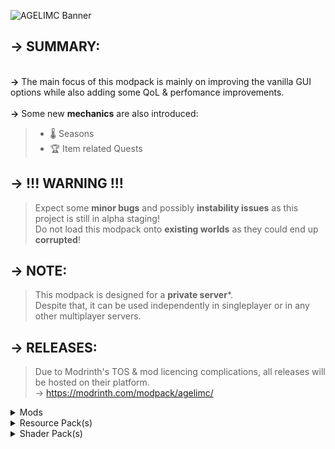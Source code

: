 ![AGELIMC Banner](https://cdn.modrinth.com/data/cached_images/ff53cfd4dd7c75562addc910a1334951d68a4e8f.png)  
## **-> SUMMARY:**
\
**->** The main focus of this modpack is mainly on improving the vanilla GUI options while      also adding some QoL & perfomance improvements.\
\
**->** Some new **mechanics** are also introduced:
> - 🌡️ Seasons
> - 🏆 Item related Quests

## **-> !!! WARNING !!!**
> Expect some **minor bugs** and possibly **instability issues** as this project is still in alpha staging!\
> Do not load this modpack onto **existing worlds** as they could end up **corrupted**!

## **-> NOTE:**
> This modpack is designed for a **private server***.\
> Despite that, it can be used independently in singleplayer or in any other multiplayer servers.

## **-> RELEASES:**
> Due to Modrinth's TOS & mod licencing complications, all releases will be hosted on their platform.\
> -> https://modrinth.com/modpack/agelimc/ 

<details>
<summary>Mods</summary>

---
PERFOMANCE:
---
<ul>
	<li><a href="https://modrinth.com/mod/uXXizFIs">FerriteCore</a> [6.0.1]</li>
	<li><a href="https://modrinth.com/mod/NNAgCjsB">EntityCulling-Fabric</a> [1.6.2-mc1.20.1]</li>
	<li><a href="https://modrinth.com/mod/nmDcB62a">ModernFix</a> [5.17.0+mc1.20.1]</li>	
	<li><a href="https://modrinth.com/mod/g96Z4WVZ">BadOptimizations</a> [2.1.1]</li>
	<li><a href="https://modrinth.com/mod/5ZwdcRci">ImmediatelyFast</a> [1.2.14+1.20.4]</li>
	<li><a href="https://modrinth.com/mod/OVuFYfre">Enhanced Block Entities</a> [0.9+1.20]</li>
	<li><a href="https://modrinth.com/mod/AANobbMI">Sodium</a> [0.5.8+mc1.20.1]</li>
    	<li><a href="https://modrinth.com/mod/VSNURh3q">Concurrent Chunk Management Engine</a> [0.2.0+alpha.11.5]</li>
	<li><a href="https://modrinth.com/mod/hvFnDODi">LazyDFU</a> [0.1.3]</li>
    	<li><a href="https://modrinth.com/mod/fQEb0iXm">Krypton</a> [0.2.3]</li>
    	<li><a href="https://modrinth.com/mod/gvQqBUqZ">Lithium</a> [0.11.2]</li>
	<li><a href="https://modrinth.com/mod/NRjRiSSD">Memory Leak Fix</a> [1.1.5]</li>
    	<li><a href="https://modrinth.com/mod/KuNKN7d2">Noisium</a> [2.0.3+mc1.20-1.20.1]</li>
    	<li><a href="https://modrinth.com/mod/fQEb0iXm">Krypton</a> [0.2.3]</li>
	<li><a href="https://modrinth.com/mod/l6YH9Als">spark</a> [1.10.53]</li>
</ul>

---
FEATURE:
---
<ul>
	<li><a href="https://modrinth.com/mod/mOgUt4GM">Mod Menu</a> [7.2.2]</li>
	<li><a href="https://modrinth.com/mod/YL57xq9U">Iris</a> [1.7.0+mc1.20.1]</li>
	<li><a href="https://modrinth.com/mod/8shC1gFX">BetterF3</a> [7.0.2]</li>
	<li><a href="https://modrinth.com/mod/Bh37bMuy">Reese's Sodium Options</a> [1.7.2+mc1.20.1-build.101]</li>
	<li><a href="https://modrinth.com/mod/PtjYWJkn">Sodium Extra</a> [0.5.4+mc1.20.1-build.115]</li>
	<li><a href="https://modrinth.com/mod/Orvt0mRa">Indium</a> [1.0.30+mc1.20.4]</li>
	<li><a href="https://modrinth.com/mod/4I1XuqiY">Entity Model Features</a> [2.0.2]</li>
	<li><a href="https://modrinth.com/mod/BVzZfTc1">Entity Texture Features</a> [6.0.1]</li>
  
</ul>

---
DEBUG:
---
<ul>
	<li><a href="https://modrinth.com/mod/QwxR6Gcd">Debugify</a> [1.20.1+2.0]</li>
	<li><a href="https://modrinth.com/mod/QdG47OkI">Model Gap Fix</a> [1.15]</li>
	<li><a href="https://modrinth.com/mod/yM94ont6">Not Enough Crashes</a> [4.4.7+1.20.1]</li>
  	<li><a href="https://modrinth.com/mod/lOOpEntO">AttributeFix</a> [21.0.4]</li>
    	<li><a href="https://modrinth.com/mod/QwxR6Gcd">Debugify</a> [1.20.1+2.0]</li>
</ul>


---
WORLDGEN:
---
<ul>
<li><a href="https://modrinth.com/mod/IAnP4np7">Create: Structures</a> [1.1.0]</li>
<li><a href="https://modrinth.com/mod/tb5O1ssC">Abridged</a> [1.1.1]</li>
<li><a href="https://modrinth.com/mod/OQAgZMH1">Moog's Voyager Structures</a> [4.1.2-1.20-fabric]</li>
<li><a href="https://modrinth.com/mod/fgmhI8kH">ChoiceTheorem's Overhauled Village</a> [3.4.3]</li>
<li><a href="https://modrinth.com/mod/l9fldtN4">CTOV - Create: Structures</a> [1.0]</li>
<li><a href="https://modrinth.com/mod/lWDHr9jE">Tectonic</a> [2.3.4]</li>
<li><a href="https://modrinth.com/mod/8oi3bsk5">Terralith</a> [2.4.11]</li>
<li><a href="https://modrinth.com/mod/hu2RSlfZ">Terralith structures suppressor</a> [1.0.0]</li>
<li><a href="https://modrinth.com/mod/KplTt9Ku">Village Spawn Point</a> [4.2]</li>
<li><a href="https://modrinth.com/mod/qwvI41y9">Sparse Structures</a> [2.1.2]</li>
<li><a href="https://modrinth.com/mod/sTZr7NVo">Fabric Waystones</a> [3.3.2+mc1.20.1]</li>
<li><a href="https://modrinth.com/mod/o1C1Dkj5">YUNG's Better Dungeons</a> [1.20-Fabric-4.0.4]</li>
<li><a href="https://modrinth.com/mod/HjmxVlSr">YUNG's Better Mineshafts</a> [1.20-Fabric-4.0.4]</li>
<li><a href="https://modrinth.com/mod/Z2mXHnxP">YUNG's Better Nether Fortresses</a> [1.20-Fabric-2.0.6]</li>
<li><a href="https://modrinth.com/mod/3dT9sgt4">YUNG's Better Ocean Monuments</a> [1.20-Fabric-3.0.4]</li>
<li><a href="https://modrinth.com/mod/kidLKymU">YUNG's Better Strongholds</a> [1.20-Fabric-4.0.3]</li>
<li><a href="https://modrinth.com/mod/t5FRdP87">YUNG's Better Witch Huts</a> [1.20-Fabric-3.0.3]</li>
<li><a href="https://modrinth.com/mod/XNlO7sBv">YUNG's Better Desert Temples</a> [1.20-Fabric-3.0.3]</li>
<li><a href="https://modrinth.com/mod/2BwBOmBQ">YUNG's Better End Island</a> [1.20-Fabric-2.0.6]</li>
<li><a href="https://modrinth.com/mod/z9Ve58Ih">YUNG's Better Jungle Temples</a> [1.20-Fabric-2.0.4]</li>
<li><a href="https://modrinth.com/mod/DjLobEOy">Towns and Towers</a> [1.10.2]</li>
<li><a href="https://modrinth.com/mod/HSfsxuTo">Explorify</a> [1.4.0]</li>
<li><a href="https://modrinth.com/mod/Vr3O6THr">Wabi-Sabi Structures</a> [2.0.0-1.20]</li>
<li><a href="https://modrinth.com/mod/FGlHZl7X">The Lost Castle</a> [1.0.1]</li>
<li><a href="https://modrinth.com/mod/hl5OLM95">Geophilic</a> [2.2.0-mc1.20u1.20.2]</li>
<li><a href="https://modrinth.com/mod/gmUU3UdW">Incendium Biomes Only</a> [1.0.0]</li>
<li><a href="https://modrinth.com/mod/LPjGiSO4">Nullscape</a> [1.2.4]</li>
<li><a href="https://modrinth.com/mod/ZVzW5oNS">Incendium</a> [5.3.4]</li>
</ul>



---
QoL & MANAGEMENT:   
---
<ul>
<li><a href="https://modrinth.com/mod/9NM0dXub">Advancement Plaques</a> [1.4.11]</li>
<li><a href="https://modrinth.com/mod/Q2OqKxDG">Better Advancements</a> [0.3.2.162]</li>
<li><a href="https://modrinth.com/mod/Y5Ve4Ui4">Antique Atlas</a> [2.7.2+1.20]</li>
<li><a href="https://modrinth.com/mod/zV5r3pPn">3d-Skin-Layers</a> [1.6.4]</li>
<li><a href="https://modrinth.com/mod/EsAfCjCV">AppleSkin</a> [2.5.1+mc1.20]</li>
<li><a href="https://modrinth.com/mod/fM515JnW">AmbientSounds</a> [5.3.9]</li>
<li><a href="https://modrinth.com/mod/kqJFAPU9">Better Mount HUD</a> [1.2.2]</li>
<li><a href="https://modrinth.com/mod/n6PXGAoM">Better Statistics Screen</a> [3.9.7+fabric-1.20.1]</li>
<li><a href="https://modrinth.com/mod/G1s2WpNo">Better Third Person</a> [1.9.0]</li>
<li><a href="https://modrinth.com/mod/NK39zBp2">Blur (Fabric)</a> [3.1.0]</li>
<li><a href="https://modrinth.com/mod/BdKIyOLe">Boat Item View Fabric</a> [0.0.5]</li>
<li><a href="https://modrinth.com/mod/M08ruV16">Bobby</a> [5.0.1]</li>
<li><a href="https://modrinth.com/mod/Wb5oqrBJ">Chat Heads</a> [0.10.32]</li>
<li><a href="https://modrinth.com/mod/xv94TkTM">Controlling For Fabric</a> [12.0.2]</li>
<li><a href="https://modrinth.com/mod/UVtY3ZAC">EnchantmentDescriptions</a> [17.0.14]</li>
<li><a href="https://modrinth.com/mod/OSQ8mw2r">Explosive Enhancement</a> [1.2.2-1.20.x]</li>
<li><a href="https://modrinth.com/mod/6txNkua3">Immersive Paintings</a> [0.6.7+1.20.1]</li>
<li><a href="https://modrinth.com/mod/yBW8D80W">LambDynamicLights</a> [2.3.2+1.20.1]</li>
<li><a href="https://modrinth.com/mod/MPCX6s5C">NotEnoughAnimations</a> [1.7.3]</li>
<li><a href="https://modrinth.com/mod/ZX66K16c">Pick Up Notifier</a> [8.0.0]</li>
<li><a href="https://modrinth.com/mod/tagwiZkJ">Polymorph</a> [0.49.3+1.20.1]</li>
<li><a href="https://modrinth.com/mod/rcTfTZr3">Presence Footsteps</a> [1.9.3]</li>
<li><a href="https://modrinth.com/mod/nfn13YXA">Roughly Enough Items</a> [12.1.725]</li>
<li><a href="https://modrinth.com/mod/9eGKb6K1">Simple Voice Chat</a> [1.20.1-2.5.13]</li>
<li><a href="https://modrinth.com/mod/f3WJvB4r">Surveystones</a> [1.3.0+1.20]</li>
<li><a href="https://modrinth.com/mod/AMCbgyVw">Tips</a> [12.0.5]</li>
<li><a href="https://modrinth.com/mod/JtifUr64">Traveler's Titles</a> [1.20-Fabric-4.0.2]</li>
<li><a href="https://modrinth.com/mod/kfqD1JRw">Visual Workbench</a> [8.0.0]</li>
<li><a href="https://modrinth.com/mod/dlNu0RQY">Wakes</a> [0.2.4+1.20.1]</li>
<li><a href="https://modrinth.com/mod/AtB5mHky">What Are They Up To</a> [1.20.1-1.1.1]</li>
<li><a href="https://modrinth.com/mod/laNoi025">Screenshot Viewer</a> [1.2.1-fabric-mc1.20]</li>
<li><a href="https://modrinth.com/mod/6AQIaxuO">wthit</a> [8.10.0]</li>
<li><a href="https://modrinth.com/mod/PRN43VSY">Animatica</a> [0.6+1.20]</li>
<li><a href="https://modrinth.com/mod/SaCpeal4">Comforts</a> [6.3.5+1.20.1]</li>
<li><a href="https://modrinth.com/mod/I0UYcPa0">Inmis</a> [2.7.2-1.20.1]</li>
<li><a href="https://modrinth.com/mod/c4aa1Mqq">InmisAddon</a> [1.0.4]</li>
<li><a href="https://modrinth.com/mod/5aaWibi9">Trinkets</a> [3.7.2]</li>
<li><a href="https://modrinth.com/mod/V8XJ8f5f">Roughly Enough Professions</a> [2.0.2]</li>
<li><a href="https://modrinth.com/mod/yn9u3ypm">Universal Graves</a> [3.0.1+1.20.1]</li>
<li><a href="https://modrinth.com/mod/rI0hvYcd">Visuality</a> [0.7.1+1.20]</li>
<li><a href="https://modrinth.com/mod/H7fshfpD">Dynamic Surroundings</a> [0.3.3]</li>
<li><a href="https://modrinth.com/mod/OZBR5JT5">Easy Anvils</a> [8.0.2]</li>
<li><a href="https://modrinth.com/mod/KJe6y9Eu">Fabric Seasons</a> [2.3+1.20]</li>
<li><a href="https://modrinth.com/mod/fPetb5Kh">Nature's Compass</a> [1.20.1-2.2.3-fabric]</li>
<li><a href="https://modrinth.com/mod/RV1qfVQ8">Explorer's Compass</a> [1.20.1-2.2.3-fabric]</li>
<li><a href="https://modrinth.com/mod/9hx3AbJM">Easy Magic</a> [8.0.1]</li>
<li><a href="https://modrinth.com/mod/WwbubTsV">YOSBR</a> [0.1.2]</li>
<li><a href="https://modrinth.com/mod/YBz7DOs8">FabricSkyBoxes</a> [0.7.3+mc1.20.1]</li>
<li><a href="https://modrinth.com/mod/JuksLGBQ">OptiGUI</a> [2.1.7]</li>
<li><a href="https://modrinth.com/mod/LQ3K71Q1">Dynamic FPS</a> [3.4.3]</li>
<li><a href="https://modrinth.com/mod/89Wsn8GD">Capes</a> [1.5.2+1.20]</li>
<li><a href="https://modrinth.com/mod/2M01OLQq">Shulker Box Tooltip</a> [4.0.4+1.20.1]</li>
<li><a href="https://modrinth.com/mod/3qsfQtE9">Fabrishot</a> [1.10.1]</li>
<li><a href="https://modrinth.com/mod/nU0bVIaL">Patchouli</a> [1.20.1-84-FABRIC]</li>
<li><a href="https://modrinth.com/mod/pJogNFap">Paginated Advancements</a> [2.3.0]</li>
<li><a href="https://modrinth.com/mod/yoJJjRRE">Clear Despawn</a> [1.1.15]</li>
<li><a href="https://modrinth.com/mod/XeEZ3fK2">Freecam (Modrinth Edition)</a> [1.2.1+1.20]</li>
<li><a href="https://modrinth.com/mod/uEfK2CXF">Just Enough Resources</a> [1.4.0.247]</li>
<li><a href="https://modrinth.com/mod/RLzHAoZe">Resourcify</a> [1.3.6]</li>
<li><a href="https://modrinth.com/mod/5ibSyLAz">Inventory Sorter</a> [1.9.0-1.20]</li>
<li><a href="https://modrinth.com/mod/x02cBj9Y">Status Effect Bars</a> [1.0.3]</li>
<li><a href="https://modrinth.com/mod/cudtvDnd">In-Game Account Switcher</a> [9.0.0-beta.4]</li>
<li><a href="https://modrinth.com/mod/MOqt4Z5n">Chat Patches</a> [201.5.5]</li>
<li><a href="https://modrinth.com/mod/smUP7V3r">Durability Tooltip</a> [1.1.5]</li>
<li><a href="https://modrinth.com/mod/rUgZvGzi">Eating Animation</a> [1.20+1.9.61]</li>
<li><a href="https://modrinth.com/mod/ErpAAAaf">Interactic</a> [0.2.0+1.20]</li>
<li><a href="https://modrinth.com/mod/of7wIinq">SnowyLeavesPlus</a> [0.1.9]</li>
<li><a href="https://modrinth.com/mod/gPCdW0Wr">Make Bubbles Pop Mod</a> [0.2.0-fabric]</li>
<li><a href="https://modrinth.com/mod/zrzYrlm0">Spawn Animations</a> [1.9.4+mod]</li>
<li><a href="https://modrinth.com/mod/ZPywkPEo">Realistic Sleep</a> [1.10.2+mc1.20-1.20.1]</li>
<li><a href="https://modrinth.com/mod/AVq17PqV">Leaves Be Gone</a> [8.0.0]</li>
<li><a href="https://modrinth.com/mod/rkN8aqci">Async Locator</a> [1.3.0]</li>
<li><a href="https://modrinth.com/mod/HQsBdHGd">Ender Dragon Fight Remastered</a> [4.3]</li>
<li><a href="https://modrinth.com/mod/villager-names-serilum">Villager Names</a> [7.3]</li>
<li><a href="https://modrinth.com/mod/SRlzjEBS">AudioPlayer</a> [1.20.1-1.10.0]</li>
<li><a href="https://modrinth.com/mod/nU0bVIaL">Patchouli</a> [1.20.1-84-FABRIC]</li>
<li><a href="https://modrinth.com/mod/Vebnzrzj">LuckPerms</a> [5.4.102]</li>
<li><a href="https://modrinth.com/mod/s86X568j">ChunkyBorder</a> [1.1.53]</li>
<li><a href="https://modrinth.com/mod/LFJf0Klb">Chunky extended</a> [2.1.1]</li>
<li><a href="https://modrinth.com/mod/fALzjamp">Chunky</a> [1.3.146]</li>
<li><a href="https://modrinth.com/mod/8dI2tmqs">FabricProxy Lite</a> [2.6.0]</li>
</ul>

---
CONTENT(s):
---
<ul>
<li><a href="https://modrinth.com/mod/x3HZvrj6">Immersive Aircraft</a> [0.7.5+1.20.1]</li>
<li><a href="https://modrinth.com/mod/pJmCFF0p">Handcrafted</a> [3.0.6]</li>
<li><a href="https://modrinth.com/mod/JiEhJ3WG">More Mob Variants</a> [1.3.0.1]</li>
<li><a href="https://modrinth.com/mod/F8BQNPWX">Naturalist</a> [4.0.3]</li>
<li><a href="https://modrinth.com/mod/rGWEHQrP">Small Ships</a> [2.0.0-b1.1]</li>
<li><a href="https://modrinth.com/mod/BpwWFOVM">Bountiful</a> [6.0.3+1.20.1]</li>
<li><a href="https://modrinth.com/mod/HQsBdHGd">Ender Dragon Fight Remastered</a> [4.3]</li>
<li><a href="https://modrinth.com/mod/Xbc0uyRg">Create</a> [0.5.1-f-build.1417+mc1.20.1]</li>
<li><a href="https://modrinth.com/mod/E9MuZ1zB">Create: Power Loader</a> [1.4.3-mc1.20.1-fabric]</li>
<li><a href="https://modrinth.com/mod/CXd6g9xp">NiftyCarts</a> [3.0.2+1.20.1]</li>
<li><a href="https://modrinth.com/mod/LOAzExdy">Blank Discs</a> [1.0.0]</li>
<li><a href="https://modrinth.com/mod/V5ujR2yw">Valkyrien Skies 2</a> [2.3.0-beta.5]</li>
<li><a href="https://modrinth.com/mod/MyfCcqiE">Create: Interactive</a> [1.0.2-beta.2]</li>
<li><a href="https://modrinth.com/mod/GWp4jCJj">Create Big Cannons</a> [0.5.4-nightly-8b9cea6]</li>
<li><a href="https://modrinth.com/mod/sMvUb4Rb">Create Deco</a> [2.0.2-1.20.1-fabric]</li>
<li><a href="https://modrinth.com/mod/ZzjhlDgM">Create: Steam 'n' Rails</a> [1.6.4+fabric-mc1.20.1]</li>
<li><a href="https://modrinth.com/mod/AEZO385x">Create Enchantment Industry</a> [1.2.16]</li>
<li><a href="https://modrinth.com/mod/L1RT5SJc">Create Goggles</a> [0.5.5.g]</li>
<li><a href="https://modrinth.com/mod/EO8aSHxh">VS Eureka Mod</a> [1.5.1-beta.3]</li>
</ul>

---
DEPENDENCIES/LIBRARIES:   
---
<ul>
<li><a href="https://modrinth.com/mod/OsZiaDHq">CreativeCore</a> [2.11.24]</li>
<li><a href="https://modrinth.com/mod/P7dR8mSH">Fabric API</a> [0.92.1+1.20.1]</li>
<li><a href="https://modrinth.com/mod/fuuu3xnx">Searchables</a> [1.0.3]</li>
<li><a href="https://modrinth.com/mod/5faXoLqX">Iceberg</a> [1.1.18]</li>
<li><a href="https://modrinth.com/mod/uy4Cnpcm">Bookshelf</a> [20.1.10]</li>
<li><a href="https://modrinth.com/mod/ccKDOlHs">oωo</a> [0.11.2+1.20]</li>
<li><a href="https://modrinth.com/mod/QAGBst4M">Puzzles Lib</a> [8.1.18]</li>
<li><a href="https://modrinth.com/mod/Ua7DFN59">YUNG's API</a> [1.20-Fabric-4.0.4]</li>
<li><a href="https://modrinth.com/mod/rLLJ1OZM">CoroUtil</a> [1.20.1-1.3.7]</li>
<li><a href="https://modrinth.com/mod/ftdbN0KK">Bad Packets</a> [0.4.3]</li>
<li><a href="https://modrinth.com/mod/lhGA9TYQ">Architectury</a> [9.2.14]</li>
<li><a href="https://modrinth.com/mod/ohNO6lps">Forge Config API Port</a> [8.0.0]</li>
<li><a href="https://modrinth.com/mod/zfbCkvdZ">Kambrik</a> [6.1.1+1.20.1]</li>
<li><a href="https://modrinth.com/mod/4KjqhPc9">Surveyor Map Framework</a> [0.1.0-beta.11+1.20]</li>
<li><a href="https://modrinth.com/mod/Ha28R6CL">Fabric Language Kotlin</a> [1.10.19+kotlin.1.9.23]</li>
<li><a href="https://modrinth.com/mod/LN9BxssP">SuperMartijn642's Config Lib</a> [1.1.8+a]</li>
</ul>
</details>

<details>
<summary>Resource Pack(s)</summary>

---
ENTITY(s):
---
<ul>
<li><a href="https://www.curseforge.com/minecraft/texture-packs/create-immersive-aircrafts-resource-pack">Create Immersive Aircrafts</a></li>
<li><a href="https://modrinth.com/resourcepack/fresh-animations">Fresh Animations</a></li>
<li><a href="https://modrinth.com/resourcepack/more-mob-variants-fresh-animations-addon">More Mob Variants x Fresh Animations</a></li>
</ul>

---
GUI:
---

<ul>
<li><a href="https://modrinth.com/resourcepack/embellished-stone-advancements-plaques">Embellished Stone</a></li>
</ul>

---
AMBIENCE:
---

<ul>
<li><a href="https://modrinth.com/resourcepack/cubic-sun-moon">Cubic Sun & Moon</a></li>
</ul>
</details>

<details>
<summary>Shader Pack(s)</summary>

---
VANILLA:
---

<ul>
<li><a href="">Planned for later release!</a></li>
</ul>

---
MODDED:
---
<ul>
<li><a href="https://modrinth.com/shader/complementary-unbound">Complimentary Unbound</a></li>
</ul>
</details>












